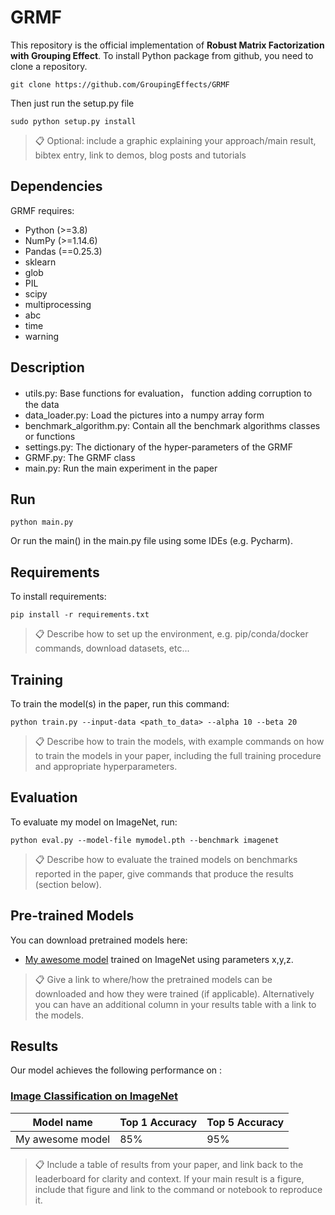 # GRMF



This repository is the official implementation of **Robust Matrix Factorization with Grouping Effect**. 
To install Python package from github, you need to clone a repository.
```
git clone https://github.com/GroupingEffects/GRMF
```
Then just run the setup.py file

```
sudo python setup.py install
```
>📋  Optional: include a graphic explaining your approach/main result, bibtex entry, link to demos, blog posts and tutorials

## Dependencies
GRMF requires:
* Python (>=3.8)
* NumPy (>=1.14.6)
* Pandas (==0.25.3)
* sklearn
* glob
* PIL
* scipy
* multiprocessing
* abc
* time
* warning

## Description
* utils.py: Base functions for evaluation， function adding corruption to the data
* data_loader.py: Load the pictures into a numpy array form
* benchmark_algorithm.py: Contain all the benchmark algorithms classes or functions
* settings.py: The dictionary of the hyper-parameters of the GRMF
* GRMF.py: The GRMF class
* main.py: Run the main experiment in the paper

## Run

```train
python main.py
```
Or run the main() in the main.py file using some IDEs (e.g. Pycharm).

## Requirements

To install requirements:

```setup
pip install -r requirements.txt
```

>📋  Describe how to set up the environment, e.g. pip/conda/docker commands, download datasets, etc...

## Training

To train the model(s) in the paper, run this command:

```train
python train.py --input-data <path_to_data> --alpha 10 --beta 20
```

>📋  Describe how to train the models, with example commands on how to train the models in your paper, including the full training procedure and appropriate hyperparameters.

## Evaluation

To evaluate my model on ImageNet, run:

```eval
python eval.py --model-file mymodel.pth --benchmark imagenet
```

>📋  Describe how to evaluate the trained models on benchmarks reported in the paper, give commands that produce the results (section below).

## Pre-trained Models

You can download pretrained models here:

- [My awesome model](https://drive.google.com/mymodel.pth) trained on ImageNet using parameters x,y,z. 

>📋  Give a link to where/how the pretrained models can be downloaded and how they were trained (if applicable).  Alternatively you can have an additional column in your results table with a link to the models.

## Results

Our model achieves the following performance on :

### [Image Classification on ImageNet](https://paperswithcode.com/sota/image-classification-on-imagenet)

| Model name         | Top 1 Accuracy  | Top 5 Accuracy |
| ------------------ |---------------- | -------------- |
| My awesome model   |     85%         |      95%       |

>📋  Include a table of results from your paper, and link back to the leaderboard for clarity and context. If your main result is a figure, include that figure and link to the command or notebook to reproduce it. 

